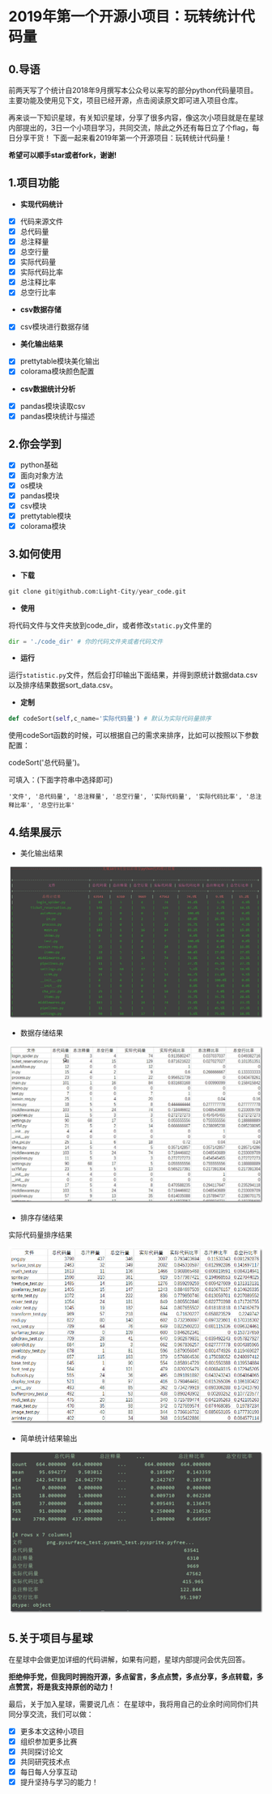 # 2019年第一个开源小项目：玩转统计代码量

## 0.导语

前两天写了个统计自2018年9月撰写本公众号以来写的部分python代码量项目。主要功能及使用见下文，项目已经开源，点击阅读原文即可进入项目仓库。

再来谈一下知识星球，有关知识星球，分享了很多内容，像这次小项目就是在星球内部提出的，3日一个小项目学习，共同交流，除此之外还有每日立了个flag，每日分享干货！
下面一起来看2019年第一个开源项目：玩转统计代码量！

**希望可以顺手star或者fork，谢谢!**
## 1.项目功能

- **实现代码统计**

- [x] 代码来源文件
- [x] 总代码量
- [x] 总注释量
- [x] 总空行量
- [x] 实际代码量
- [x] 实际代码比率
- [x] 总注释比率
- [x] 总空行比率

- **csv数据存储**

- [x] csv模块进行数据存储

- **美化输出结果**

- [x] prettytable模块美化输出
- [x] colorama模块颜色配置

- **csv数据统计分析**

- [x] pandas模块读取csv
- [x] pandas模块统计与描述

## 2.你会学到

- [x] python基础
- [x] 面向对象方法
- [x] os模块
- [x] pandas模块
- [x] csv模块
- [x] prettytable模块
- [x] colorama模块

## 3.如何使用

- **下载**

```python
git clone git@github.com:Light-City/year_code.git
```

- **使用**

将代码文件与文件夹放到code_dir，或者修改`static.py`文件里的

```python
dir = './code_dir' # 你的代码文件夹或者代码文件
```

- **运行**

运行`statistic.py`文件，然后会打印输出下面结果，并得到原统计数据data.csv以及排序结果数据sort_data.csv。

- **定制**

```python
def codeSort(self,c_name='实际代码量') # 默认为实际代码量排序
```

使用codeSort函数的时候，可以根据自己的需求来排序，比如可以按照以下参数配置：

codeSort('总代码量')。

可填入：(下面字符串中选择即可)

```
'文件', '总代码量', '总注释量', '总空行量', '实际代码量', '实际代码比率', '总注释比率', '总空行比率'
```

## 4.结果展示
- 美化输出结果

![](./show_res/py_output.jpg)

- 数据存储结果

![](./show_res/data_csv.jpg)

- 排序存储结果

实际代码量排序结果

![](./show_res/sort_csv.jpg)

- 简单统计结果输出

![](show_res/py_statistic.jpg)

## 5.关于项目与星球
在星球中会做更加详细的代码讲解，如果有问题，星球内部提问会优先回答。

**拒绝伸手党，但我同时拥抱开源，多点留言，多点点赞，多点分享，多点转载，多点赞赏，将是我支持原创的动力！**

最后，关于加入星球，需要说几点：
在星球中，我将用自己的业余时间同你们共同分享交流，我们可以做：
- [x] 更多本文这种小项目
- [x] 组织参加更多比赛
- [x] 共同探讨论文
- [x] 共同研究技术点
- [x] 每日每人分享互动
- [x] 提升坚持与学习的能力！
